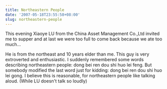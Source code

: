 ```yaml
---
title: Northeastern People
date: '2007-05-18T23:55:58+08:00'
slug: northeastern-people
---
```


This evening Xiaoye LU from the China Asset Management Co.,Ltd invited me to supper and at last we were too full to come back because we ate too much...

He is from the northeast and 10 years elder than me. This guy is very extroverted and enthusiastic. I suddenly remembered some words describing northeastern people: dong bei ren dou shi huo lei feng. But somebody modified the last word just for kidding: dong bei ren dou shi huo lei gong. I believe this is reasonable, for northeastern people like talking aloud. (While LU doesn't talk so loudly)  
